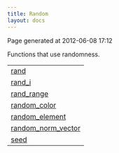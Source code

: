 ```yaml
---
title: Random
layout: docs
---
```


<div class="bottom_right_note">Page generated at 2012-06-08 17:12</div>
<p>Functions that use randomness.</p>

<table>
  <tr>
    <td><a href="/docs/rand.html">rand</a></td>
  </tr>
  <tr>
    <td><a href="/docs/rand_i.html">rand_i</a></td>
  </tr>
  <tr>
    <td><a href="/docs/rand_range.html">rand_range</a></td>
  </tr>
  <tr>
    <td><a href="/docs/random_color.html">random_color</a></td>
  </tr>
  <tr>
    <td><a href="/docs/random_element.html">random_element</a></td>
  </tr>
  <tr>
    <td><a href="/docs/random_norm_vector.html">random_norm_vector</a></td>
  </tr>
  <tr>
    <td><a href="/docs/seed.html">seed</a></td>
  </tr>
  <tr>
  </tr>
  <tr>
  </tr>
  <tr>
  </tr>
</table>



